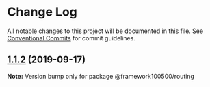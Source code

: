 # Change Log

All notable changes to this project will be documented in this file.
See [Conventional Commits](https://conventionalcommits.org) for commit guidelines.

## [1.1.2](https://github.com/framework100500/framework100500/compare/@framework100500/routing@1.1.1...@framework100500/routing@1.1.2) (2019-09-17)

**Note:** Version bump only for package @framework100500/routing
